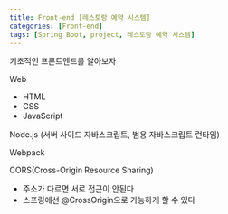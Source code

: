 ```yaml
---
title: Front-end [레스토랑 예약 시스템]
categories: [Front-end]
tags: [Spring Boot, project, 레스토랑 예약 시스템]
---
```


기초적인 프론트엔드를 알아보자

Web

* HTML
* CSS
* JavaScript



Node.js (서버 사이드 자바스크립트, 범용 자바스크립트 런타임)

Webpack

CORS(Cross-Origin Resource Sharing)

* 주소가 다르면 서로 접근이 안된다
* 스프링에선 @CrossOrigin으로 가능하게 할 수 있다



